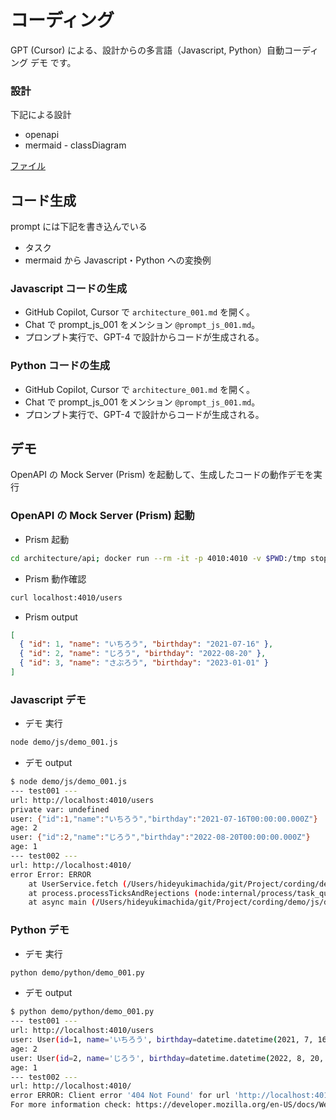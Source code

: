 # コーディング

GPT (Cursor) による、設計からの多言語（Javascript, Python）自動コーディング デモ です。

### 設計

下記による設計

- openapi
- mermaid - classDiagram

[ファイル](./architecture_001.md)

## コード生成

prompt には下記を書き込んでいる

- タスク
- mermaid から Javascript・Python への変換例

### Javascript コードの生成

- GitHub Copilot, Cursor で `architecture_001.md` を開く。
- Chat で prompt_js_001 をメンション `@prompt_js_001.md`。
- プロンプト実行で、GPT-4 で設計からコードが生成される。

### Python コードの生成

- GitHub Copilot, Cursor で `architecture_001.md` を開く。
- Chat で prompt_js_001 をメンション `@prompt_js_001.md`。
- プロンプト実行で、GPT-4 で設計からコードが生成される。

## デモ

OpenAPI の Mock Server (Prism) を起動して、生成したコードの動作デモを実行

### OpenAPI の Mock Server (Prism) 起動

- Prism 起動

```sh
cd architecture/api; docker run --rm -it -p 4010:4010 -v $PWD:/tmp stoplight/prism:4 mock -h 0.0.0.0 /tmp/openapi.yaml
```

- Prism 動作確認

```sh
curl localhost:4010/users
```

- Prism output

```json
[
  { "id": 1, "name": "いちろう", "birthday": "2021-07-16" },
  { "id": 2, "name": "じろう", "birthday": "2022-08-20" },
  { "id": 3, "name": "さぶろう", "birthday": "2023-01-01" }
]
```

### Javascript デモ

- デモ 実行

```sh
node demo/js/demo_001.js
```

- デモ output

```sh
$ node demo/js/demo_001.js
--- test001 ---
url: http://localhost:4010/users
private var: undefined
user: {"id":1,"name":"いちろう","birthday":"2021-07-16T00:00:00.000Z"}
age: 2
user: {"id":2,"name":"じろう","birthday":"2022-08-20T00:00:00.000Z"}
age: 1
--- test002 ---
url: http://localhost:4010/
error Error: ERROR
    at UserService.fetch (/Users/hideyukimachida/git/Project/cording/demo/js/demo_001.js:52:13)
    at process.processTicksAndRejections (node:internal/process/task_queues:95:5)
    at async main (/Users/hideyukimachida/git/Project/cording/demo/js/demo_001.js:126:5)
```

### Python デモ

- デモ 実行

```sh
python demo/python/demo_001.py
```

- デモ output

```sh
$ python demo/python/demo_001.py
--- test001 ---
url: http://localhost:4010/users
user: User(id=1, name='いちろう', birthday=datetime.datetime(2021, 7, 16, 0, 0))
age: 2
user: User(id=2, name='じろう', birthday=datetime.datetime(2022, 8, 20, 0, 0))
age: 1
--- test002 ---
url: http://localhost:4010/
error ERROR: Client error '404 Not Found' for url 'http://localhost:4010/'
For more information check: https://developer.mozilla.org/en-US/docs/Web/HTTP/Status/404
```
